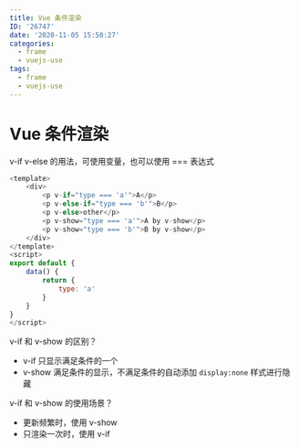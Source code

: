 ```yaml
---
title: Vue 条件渲染
ID: '26747'
date: '2020-11-05 15:50:27'
categories:
  - frame
  - vuejs-use
tags:
  - frame
  - vuejs-use
---
```


# Vue 条件渲染

v-if v-else 的用法，可使用变量，也可以使用 === 表达式

``` js 
<template>
    <div>
        <p v-if="type === 'a'">A</p>
        <p v-else-if="type === 'b'">B</p>
        <p v-else>other</p>
        <p v-show="type === 'a'">A by v-show</p>
        <p v-show="type === 'b'">B by v-show</p>
    </div>
</template>
<script>
export default {
    data() {
        return {
            type: 'a'
        }
    }
}
</script>
```

v-if 和 v-show 的区别？

- v-if 只显示满足条件的一个
- v-show 满足条件的显示，不满足条件的自动添加 `display:none` 样式进行隐藏

v-if 和 v-show 的使用场景？

- 更新频繁时，使用 v-show
- 只渲染一次时，使用 v-if
 
 
 
 
 
 
 
 
 
 
 
 
 
 
 
 
 
 
 
 
 
 
